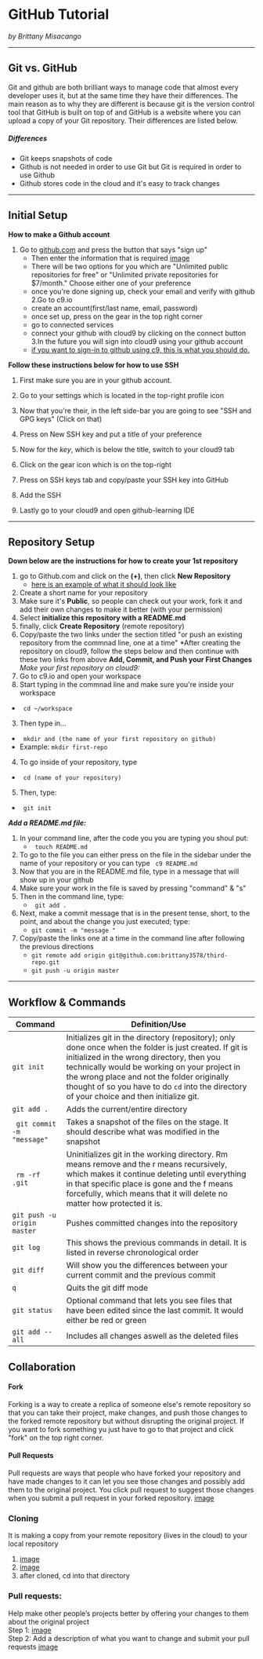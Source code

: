 # GitHub Tutorial

_by Brittany Misacango_

---
## Git vs. GitHub
Git and github are both brilliant ways to manage code that almost every developer uses it, but at the same time they have their differences. The main reason as to why they are different is because git is the version control tool that GitHub is built on top of 
and GitHub is a website where you can upload a copy of your Git repository. Their differences are listed below.

##### Differences  
* Git keeps snapshots of code
* Github is not needed in order to use Git but Git is required in order to use Github
* Github stores code in the cloud and it's easy to track changes 



---
## Initial Setup
**How to make a Github account**
1. Go to [github.com](github.com) and press the button that says "sign up"
    * Then enter the information that is required
     [image](https://snag.gy/DKamFX.jpg)
    * There will be two options for you which are "Unlimited public repositories for free" or "Unlimited private repositories for $7/month." Choose either one of your preference
    * once you're done signing up, check your email and verify with github
2.Go to c9.io
   * create an account(first/last name, email, password)
   * once set up, press on the gear in the top right corner
   * go to connected services
   * connect your github with cloud9 by clicking on the connect button
3.In the future you will sign into cloud9 using your github account
   * [if you want to sign-in to github using c9, this is what you should do.](https://raw.githubusercontent.com/OperationSpark/using-c9/master/img/c9-signin-github.png)  

**Follow these instructions below for how to use SSH** 
1. First make sure you are in your github account.

2. Go to your settings which is located in the top-right profile icon 
3. Now that you're their, in the left side-bar you are going to see "SSH and GPG keys" (Click on that)
4. Press on New SSH key and put a title of your preference
5. Now for the _key_, which is below the title, switch to your cloud9 tab
6. Click on the gear icon which is on the top-right 
7. Press on SSH keys tab and copy/paste your SSH key into GitHub
8. Add the SSH
9. Lastly go to your cloud9 and open github-learning IDE


---
## Repository Setup
__**Down below are the instructions for how to create your 1st repository**__
1. go to Github.com and click on the **(+)**, then click **New Repository**
    * [here is an example of what it should look like](https://github-images.s3.amazonaws.com/enterprise/11.10.340/user/assets/images/help/repository/repo-create.png)
2. Create a short name for your repository
3. Make sure it's **Public**, so people can check out your work, fork it and add their own changes to make it better (with your permission)
4. Select **initialize this repository with a README.md**
5. finally, click **Create Repository** (remote repository)
6. Copy/paste the two links under the section titled "or push an existing repository from the commnad line, one at a time"
    *After creating the repository on cloud9, follow the steps below and then continue with these two links from above
**Add, Commit, and Push your First Changes**  
_Make your first repository on cloud9:_
1. Go to c9.io and open your workspace
2. Start typing in the commnad line and make sure you're inside your workspace
  * ``` cd ~/workspace```
3. Then type in...
  * ``` mkdir and (the name of your first repository on github)```
  * Example: ```mkdir first-repo```
4. To go inside of your repository, type 
  * ``` cd (name of your repository)```
5. Then, type:
  * ``` git init```
 
_**Add a README.md file:**_
1. In your command line, after the code you you are typing you shoul put:
    * ``` touch README.md```
2. To go to the file you can either press on the file in the sidebar under the name of your repository or you can type ``` c9 README.md```
3. Now that you are in the README.md file, type in a message that will show up in your github
4. Make sure your work in the file is saved by pressing "command" & "s"
5. Then in the command line, type:
    * ``` git add .```
6. Next, make a commit message that is in the present tense, short, to the point, and about the change you just executed; type:
    * ```git commit -m "message " ```
7. Copy/paste the links one at a time in the command line after following the previous directions
    * ```git remote add origin git@github.com:brittany3578/third-repo.git ```
    * ``` git push -u origin master ```
    
---
## Workflow & Commands
Command        | Definition/Use
---------------| -------------
```git init```|Initializes git in the directory (repository); only done once when the folder is just created. If git is initialized in the wrong directory, then you technically would be working on your project in the wrong place and not the folder originally thought of so you have to do ```cd``` into the directory of your choice and then initialize git.
```git add .```|Adds the current/entire directory
``` git commit -m "message"```|Takes a snapshot of the files on the stage. It should describe what was modified in the snapshot
``` rm -rf .git```|Uninitializes git in the working directory. Rm means remove and the r means recursively, which makes it continue deleting until everything in that specific place is gone and the f means forcefully, which means that it will delete no matter how protected it is.
```git push -u origin master```|Pushes committed changes into the repository
```git log```|This shows the previous commands in detail. It is listed in reverse chronological order
```git diff ```|Will show you the differences between your current commit and the previous commit
```q```|Quits the git diff mode
```git status```|Optional command that lets you see files that have been edited since the last commit. It would either be red or green
```git add --all```|Includes all changes aswell as the deleted files

## Collaboration
#### Fork
Forking is a way to create a replica of someone else's remote repository so that you can take their project, make changes, and push those changes to the forked remote repository but without disrupting the original project. If you want to fork something yu just have to go to that project and click "fork" on the top right corner. 
#### Pull Requests
Pull requests are ways that people who have forked your repository and have made changes to it can let you see those changes and possibly add them to the original project.
You click pull request to suggest those changes when you submit a pull request in your forked repository.
[image](https://snag.gy/mFtbLW.jpg)
### Cloning
It is making a copy from your remote repository (lives in the cloud) to your local repository
1. [image](https://snag.gy/Dq1E9j.jpg)
2. [image](https://snag.gy/Bz3a0L.jpg)
3. after cloned, cd into that directory
### Pull requests: 
Help make other people’s projects better by offering your changes to them about the original project  
Step 1: [image](https://snag.gy/DYHlEg.jpg)  
Step 2: Add a description of what you want to change and submit your pull requests
[image](https://snag.gy/cDPvyM.jpg)